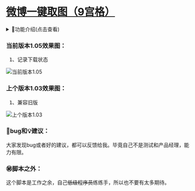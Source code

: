 # [微博一键取图（9宫格）](https://greasyfork.org/zh-CN/scripts/454816)

<details>
<summary>📔功能介绍(点击查看)</summary>
<pre>
8、记录下载状态（1.05）
7、兼容火狐浏览器（1.04）
6、兼容旧版（1.03）
5、新版全屏预览图片时，再次点击图片退出全屏预览(1.03)
4、支持下载live图（1.02）
3、不支持下载视频（1.01）
2、支持最多18图下载（1.01）
1、下载图片（1.01）
</pre>
</details>

### 当前版本1.05效果图：

<pre>
 1、记录下载状态
</pre>

![当前版本1.05][1.05]

### 上个版本1.03效果图：

<pre>
 1、兼容旧版
</pre>

![上个版本1.03][1.03]

### 🐞bug和💡建议：

大家发现bug或者好的建议，都可以反馈给我。毕竟自己不是测试和产品经理，能力有限。

### ㊙️脚本之外：

这个脚本是工作之余，自己<del>低级程序员</del>练练手，所以也不要有太多期待。
<!-- weibo/wb -->
[1.03]:https://img-blog.csdnimg.cn/661d417ec4794a0ab3d8ee5b4aa2eb30.png
[1.05]:https://img-blog.csdnimg.cn/d1c6d2ef67394d5ca65836e05c7e24c9.png
